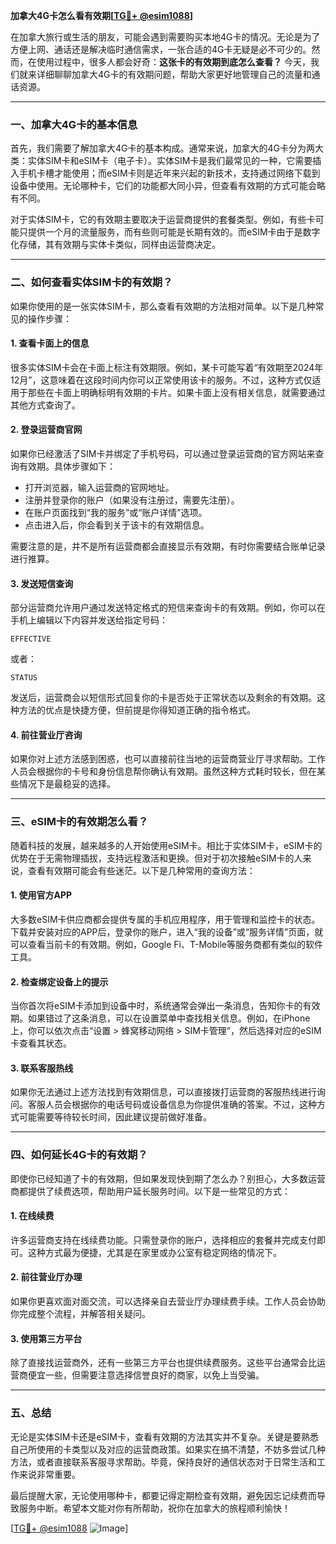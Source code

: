 **加拿大4G卡怎么看有效期[[TG💪+ @esim1088](https://t.me/s/esim1088)]**

在加拿大旅行或生活的朋友，可能会遇到需要购买本地4G卡的情况。无论是为了方便上网、通话还是解决临时通信需求，一张合适的4G卡无疑是必不可少的。然而，在使用过程中，很多人都会好奇：**这张卡的有效期到底怎么查看？** 今天，我们就来详细聊聊加拿大4G卡的有效期问题，帮助大家更好地管理自己的流量和通话资源。

---

### **一、加拿大4G卡的基本信息**

首先，我们需要了解加拿大4G卡的基本构成。通常来说，加拿大的4G卡分为两大类：实体SIM卡和eSIM卡（电子卡）。实体SIM卡是我们最常见的一种，它需要插入手机卡槽才能使用；而eSIM卡则是近年来兴起的新技术，支持通过网络下载到设备中使用。无论哪种卡，它们的功能都大同小异，但查看有效期的方式可能会略有不同。

对于实体SIM卡，它的有效期主要取决于运营商提供的套餐类型。例如，有些卡可能只提供一个月的流量服务，而有些则可能是长期有效的。而eSIM卡由于是数字化存储，其有效期与实体卡类似，同样由运营商决定。

---

### **二、如何查看实体SIM卡的有效期？**

如果你使用的是一张实体SIM卡，那么查看有效期的方法相对简单。以下是几种常见的操作步骤：

#### **1. 查看卡面上的信息**
很多实体SIM卡会在卡面上标注有效期限。例如，某卡可能写着“有效期至2024年12月”，这意味着在这段时间内你可以正常使用该卡的服务。不过，这种方式仅适用于那些在卡面上明确标明有效期的卡片。如果卡面上没有相关信息，就需要通过其他方式查询了。

#### **2. 登录运营商官网**
如果你已经激活了SIM卡并绑定了手机号码，可以通过登录运营商的官方网站来查询有效期。具体步骤如下：
- 打开浏览器，输入运营商的官网地址。
- 注册并登录你的账户（如果没有注册过，需要先注册）。
- 在账户页面找到“我的服务”或“账户详情”选项。
- 点击进入后，你会看到关于该卡的有效期信息。

需要注意的是，并不是所有运营商都会直接显示有效期，有时你需要结合账单记录进行推算。

#### **3. 发送短信查询**
部分运营商允许用户通过发送特定格式的短信来查询卡的有效期。例如，你可以在手机上编辑以下内容并发送给指定号码：
```
EFFECTIVE
```
或者：
```
STATUS
```
发送后，运营商会以短信形式回复你的卡是否处于正常状态以及剩余的有效期。这种方法的优点是快捷方便，但前提是你得知道正确的指令格式。

#### **4. 前往营业厅咨询**
如果你对上述方法感到困惑，也可以直接前往当地的运营商营业厅寻求帮助。工作人员会根据你的卡号和身份信息帮你确认有效期。虽然这种方式耗时较长，但在某些情况下是最稳妥的选择。

---

### **三、eSIM卡的有效期怎么看？**

随着科技的发展，越来越多的人开始使用eSIM卡。相比于实体SIM卡，eSIM卡的优势在于无需物理插拔，支持远程激活和更换。但对于初次接触eSIM卡的人来说，查看有效期可能会有些迷茫。以下是几种常用的查询方法：

#### **1. 使用官方APP**
大多数eSIM卡供应商都会提供专属的手机应用程序，用于管理和监控卡的状态。下载并安装对应的APP后，登录你的账户，进入“我的设备”或“服务详情”页面，就可以查看当前卡的有效期。例如，Google Fi、T-Mobile等服务商都有类似的软件工具。

#### **2. 检查绑定设备上的提示**
当你首次将eSIM卡添加到设备中时，系统通常会弹出一条消息，告知你卡的有效期。如果错过了这条消息，可以在设置菜单中查找相关信息。例如，在iPhone上，你可以依次点击“设置 > 蜂窝移动网络 > SIM卡管理”，然后选择对应的eSIM卡查看其状态。

#### **3. 联系客服热线**
如果你无法通过上述方法找到有效期信息，可以直接拨打运营商的客服热线进行询问。客服人员会根据你的电话号码或设备信息为你提供准确的答案。不过，这种方式可能需要等待较长时间，因此建议提前做好准备。

---

### **四、如何延长4G卡的有效期？**

即使你已经知道了卡的有效期，但如果发现快到期了怎么办？别担心，大多数运营商都提供了续费选项，帮助用户延长服务时间。以下是一些常见的方式：

#### **1. 在线续费**
许多运营商支持在线续费功能。只需登录你的账户，选择相应的套餐并完成支付即可。这种方式最为便捷，尤其是在家里或办公室有稳定网络的情况下。

#### **2. 前往营业厅办理**
如果你更喜欢面对面交流，可以选择亲自去营业厅办理续费手续。工作人员会协助你完成整个流程，并解答相关疑问。

#### **3. 使用第三方平台**
除了直接找运营商外，还有一些第三方平台也提供续费服务。这些平台通常会比运营商便宜一些，但需要注意选择信誉良好的商家，以免上当受骗。

---

### **五、总结**

无论是实体SIM卡还是eSIM卡，查看有效期的方法其实并不复杂。关键是要熟悉自己所使用的卡类型以及对应的运营商政策。如果实在搞不清楚，不妨多尝试几种方法，或者直接联系客服寻求帮助。毕竟，保持良好的通信状态对于日常生活和工作来说非常重要。

最后提醒大家，无论使用哪种卡，都要记得定期检查有效期，避免因忘记续费而导致服务中断。希望本文能对你有所帮助，祝你在加拿大的旅程顺利愉快！

[[TG💪+ @esim1088](https://t.me/s/esim1088) ![Image](https://i.postimg.cc/4NQfJmqS/Snipaste-2025-05-13-00-14-12.png)]